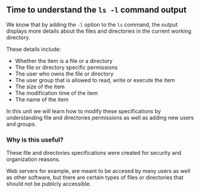 ## Time to understand the `ls -l` command output

We know that by adding the `-l` option to the `ls` command, the output displays more details about the files and directories in the current working directory. 

These details include: 

- Whether the item is a file or a directory
- The file or directory specific permissions
- The user who owns the file or directory
- The user group that is allowed to read, write or execute the item
- The size of the item
- The modification time of the item
- The name of the item

In this unit we will learn how to modify these specifications by understanding file and directories permissions as well as adding new users and groups.

### Why is this useful?

These file and directories specifications were created for security and organization reasons.

Web servers for example, are meant to be accesed by many users as well as other software, but there are certain types of files or directories that should not be publicly accessible.